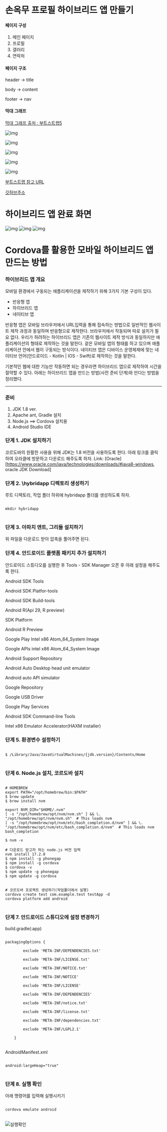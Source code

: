 손옥무 프로필 하이브리드 앱 만들기
==========================

#### 페이지 구성
1. 메인 페이지
2. 프로필
3. 갤러리
4. 연락처

#### 페이지 구조
header -> title

body -> content

footer -> nav

#### 막대 그래프
[막대 그래프 출처 : 부트스트랩5](https://cdn.jsdelivr.net/npm/bootstrap@5.2.1/dist/js/bootstrap.bundle.min.js)

![img](./img/nav.png)

![img](./img/main.png)

![img](./img/profile.png)

![img](./img/gall.png)

![img](./img/conact.png)

[부트스트랩 참고 URL](https://mdbootstrap.com)

[깃허브주소](https://okdoittttt.github.io/myprofie/)

# 하이브리드 앱 완료 화면

![img](./img/m1.png)
![img](./img/m2.png)
![img](./img/m3.png)

# Cordova를 활용한 모바일 하이브리드 앱 만드는 방법

### 하이브리드 앱 개요
모바일 환경에서 구동되는 애플리케이션을 제작하기 위해 3가지 기본 구성이 있다.
- 반응형 앱
- 하이브리드 앱
- 네이티브 앱

반응형 앱은 모바일 브라우저에서 URL입력을 통해 접속하는 방법으로 일반적인 웹사이트 제작 과정과 동일하며 반응형으로 제작한다. 브라우저에서 작동되며 따로 설치가 필요 없다.
우리가 하려하는 하이브리드 앱은 기존의 웹사이트 제작 방식과 동일하지만 애플리케이션의 형태로 제작하는 것을 말한다. 겉은 모바일 앱의 형태를 하고 있으며 애플리케이션 안에서 웹이 구동되는 방식이다.
네이티브 앱은 디바이스 운영체제에 맞는 네이티브 언어(안드로이드 - Kotlin | IOS - Swift)로 제작하는 것을 말한다.

기본적인 웹에 대한 기능만 작동하면 되는 경우라면 하이브리드 앱으로 제작하여 시간을 절약할 수 있다. 아래는 하이브리드 앱을 만드는 방법(사전 준비 단계)와 만다는 방법을 정리했다.

---------------------------------------

### 준비
1. JDK 1.8 ver.
2. Apache ant, Gradle 설치
3. Node.js ==> Cordova 설치용
4. Android Studio IDE


### 단계 1. JDK 설치하기
코르도바의 원활한 사용을 위해 JDK는 1.8 버전을 사용하도록 한다. 아래 링크를 클릭하여 오라클에 방문하고 다운로드 해주도록 하자.
Link: [Oracle][https://www.oracle.com/java/technologies/downloads/#java8-windows, oracle JDK Download]


### 단계 2. \hybridapp 디렉토리 생성하기
루트 디렉토리, 작업 폴더 하위에 hybridapp 폴더를 생성하도록 하자.
<pre>
<code>
mkdir hybridapp
</code>
</pre>

### 단계 3. 아파치 앤트, 그리들 설치하기
위 파일을 다운로드 받아 압축을 풀어주면 된다.

### 단계 4. 안드로이드 플랫폼 패키지 추가 설치하기
안드로이드 스튜디오를 실행한 후 Tools - SDK Manager 오픈 후 아래 설정을 해주도록 한다.

Android SDK Tools

Android SDK Platfor-tools

Android SDK Build-tools

Android R(Api 29, R preview)

SDK Platform

Android R Preview

Google Play Intel x86 Atom_64_System Image

Google APIs intel x86 Atom_64_System Image


Android Support Repository

Android Auto Desktop head unit emulator

Android auto API simulator

Google Repository

Google USB Driver

Google Play Services

Android SDK Command-line Tools

Intel x86 Emulator Accelerator(HAXM installer)

### 단계 5. 환경변수 설정하기
<pre>
<code>
$ /Library/Java/JavaVirtualMachines/{jdk.version}/Contents/Home
</code>
</pre>

### 단계 6. Node.js 설치, 코르도바 설치
<pre>
<code>
# HOMEBREW
export PATH="/opt/homebrew/bin:$PATH"
$ brew update
$ brew install nvm

export NVM_DIR="$HOME/.nvm"
[ -s "/opt/homebrew/opt/nvm/nvm.sh" ] && \. "/opt/homebrew/opt/nvm/nvm.sh"  # This loads nvm
[ -s "/opt/homebrew/opt/nvm/etc/bash_completion.d/nvm" ] && \. "/opt/homebrew/opt/nvm/etc/bash_completion.d/nvm"  # This loads nvm bash_completion

$ nvm -v

# 다운로드 받고자 하는 node.js 버전 입력
nvm install 17.2.0
$ npm install -g phonegap
$ npm install -g cordova
$ cordova -v
$ npm update -g phonegap
$ npm update -g cordova


# 코르도바 프로젝트 생성하기(작업폴더에서 실행)
cordova create test com.example.test testApp -d
cordova platform add android
</code>
</pre>

### 단계 7. 안드로이드 스튜디오에 설정 변경하기
build.gradle(:app)
<pre>
<code>
packagingOptions {

        exclude 'META-INF/DEPENDENCIES.txt'

        exclude 'META-INF/LICENSE.txt'

        exclude 'META-INF/NOTICE.txt'

        exclude 'META-INF/NOTICE'

        exclude 'META-INF/LICENSE'

        exclude 'META-INF/DEPENDENCIES'

        exclude 'META-INF/notice.txt'

        exclude 'META-INF/license.txt'

        exclude 'META-INF/dependencies.txt'

        exclude 'META-INF/LGPL2.1'

    }
</code>
</pre>

AndroidManifest.xml
<pre>
<code>
android:largeHeap="true"
</code>
</pre>

### 단계 8. 실행 확인
아래 명령어를 입력해 실행시키기
<pre>
<code>
cordova emulate android
</code>
</pre>
![실행확인](/img/image.png)